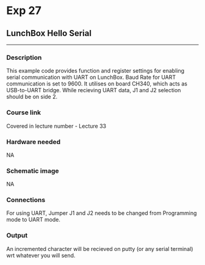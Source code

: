 # Exp 27

## LunchBox Hello Serial

___

### Description

This example code provides function and register settings for enabling serial communication with UART on LunchBox. Baud Rate for UART communication is set to 9600. It utilises on board CH340, which acts as USB-to-UART bridge. While recieving UART data, J1 and J2  selection should be on side 2.

### Course link

Covered in lecture number - Lecture 33

### Hardware needed

NA

### Schematic image

NA


### Connections

For using UART, Jumper J1 and J2 needs to be changed from Programming mode to UART mode.

### Output

An incremented character will be recieved on putty (or any serial terminal) wrt whatever you will send.
